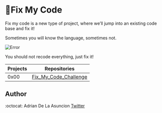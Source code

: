 # :wrench:Fix My Code
Fix my code is a new type of project, where we’ll jump into an existing code base and fix it!

Sometimes you will know the language, sometimes not.

![Error](https://i.imgur.com/9l6DtTm.gif)

You should not recode everything, just fix it!

| Projects | Repositories |
| ----------- | --------------- |
| 0x00 | [Fix_My_Code_Challenge](https://github.com/holbertonschool/0x00-Fix_My_Code_Challenge) |


## Author
:octocat: Adrian De La Asuncion [Twitter](https://twitter.com/AdrianDeLaAsun1)
